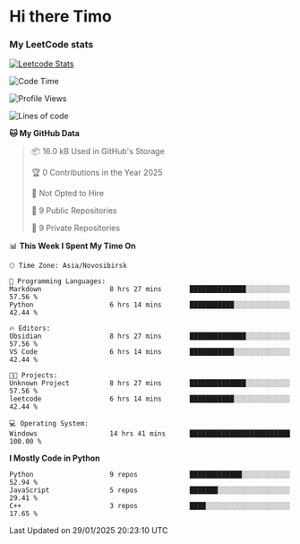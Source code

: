 # Hi there Timo
### My LeetCode stats
[![Leetcode Stats](https://leetcard.jacoblin.cool/przdtl?border=0&radius=20&ext=heatmap&theme=nord)](https://leetcode.com/przdtl)

<!--START_SECTION:waka-->
![Code Time](http://img.shields.io/badge/Code%20Time-555%20hrs%2016%20mins-blue)

![Profile Views](http://img.shields.io/badge/Profile%20Views-0-blue)

![Lines of code](https://img.shields.io/badge/From%20Hello%20World%20I%27ve%20Written-193.2%20thousand%20lines%20of%20code-blue)

**🐱 My GitHub Data** 

> 📦 16.0 kB Used in GitHub's Storage 
 > 
> 🏆 0 Contributions in the Year 2025
 > 
> 🚫 Not Opted to Hire
 > 
> 📜 9 Public Repositories 
 > 
> 🔑 9 Private Repositories 
 > 
📊 **This Week I Spent My Time On** 

```text
🕑︎ Time Zone: Asia/Novosibirsk

💬 Programming Languages: 
Markdown                 8 hrs 27 mins       ██████████████░░░░░░░░░░░   57.56 % 
Python                   6 hrs 14 mins       ███████████░░░░░░░░░░░░░░   42.44 % 

🔥 Editors: 
Obsidian                 8 hrs 27 mins       ██████████████░░░░░░░░░░░   57.56 % 
VS Code                  6 hrs 14 mins       ███████████░░░░░░░░░░░░░░   42.44 % 

🐱‍💻 Projects: 
Unknown Project          8 hrs 27 mins       ██████████████░░░░░░░░░░░   57.56 % 
leetcode                 6 hrs 14 mins       ███████████░░░░░░░░░░░░░░   42.44 % 

💻 Operating System: 
Windows                  14 hrs 41 mins      █████████████████████████   100.00 % 
```

**I Mostly Code in Python** 

```text
Python                   9 repos             █████████████░░░░░░░░░░░░   52.94 % 
JavaScript               5 repos             ███████░░░░░░░░░░░░░░░░░░   29.41 % 
C++                      3 repos             ████░░░░░░░░░░░░░░░░░░░░░   17.65 % 
```




 Last Updated on 29/01/2025 20:23:10 UTC
<!--END_SECTION:waka-->
